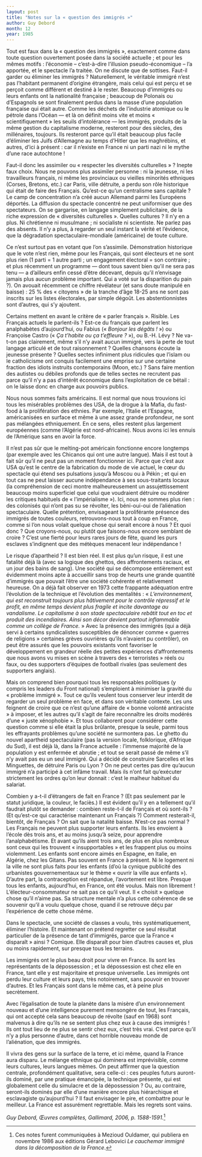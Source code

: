 ```yaml
---
layout: post
title: "Notes sur la « question des immigrés »"
author: Guy Debord
month: 12
year: 1985
---
```


Tout est faux dans la « question des immigrés », exactement comme dans toute question ouvertement posée dans la société actuelle ; et pour les mêmes motifs : l’économie – c’est-à-dire l’illusion pseudo-économique – l’a apportée, et le spectacle l’a traitée.
On ne discute que de sottises. Faut-il garder ou éliminer les immigrés ? Naturellement, le véritable immigré n’est pas l’habitant permanent d’origine étrangère, mais celui qui est perçu et se perçoit comme différent et destiné à le rester. Beaucoup d’immigrés ou leurs enfants ont la nationalité française ; beaucoup de Polonais ou d’Espagnols se sont finalement perdus dans la masse d’une population française qui était autre. Comme les déchets de l’industrie atomique ou le pétrole dans l’Océan — et là on définit moins vite et moins « scientifiquement » les seuils d’intolérance — les immigrés, produits de la même gestion du capitalisme moderne, resteront pour des siècles, des millénaires, toujours. Ils resteront parce qu’il était beaucoup plus facile d’éliminer les Juifs d’Allemagne au temps d’Hitler que les maghrébins, et autres, d’ici à présent : car il n’existe en France ni un parti nazi ni le mythe d’une race autochtone !

Faut-il donc les assimiler ou « respecter les diversités culturelles » ? Inepte faux choix. Nous ne pouvons plus assimiler personne : ni la jeunesse, ni les travailleurs français, ni même les provinciaux ou vieilles minorités ethniques (Corses, Bretons, etc.) car Paris, ville détruite, a perdu son rôle historique qui était de faire des Français. Qu’est-ce qu’un centralisme sans capitale ? Le camp de concentration n’a créé aucun Allemand parmi les Européens déportés. La diffusion du spectacle concentré ne peut uniformiser que des spectateurs. On se gargarise, en langage simplement publicitaire, de la riche expression de « diversités culturelles ». Quelles cultures ? Il n’y en a plus. Ni chrétienne ni musulmane ; ni socialiste ni scientiste. Ne parlez pas des absents. Il n’y a plus, à regarder un seul instant la vérité et l’évidence, que la dégradation spectaculaire-mondiale (américaine) de toute culture.

Ce n’est surtout pas en votant que l’on s’assimile. Démonstration historique que le vote n’est rien, même pour les Français, qui sont électeurs et ne sont plus rien (1 parti = 1 autre parti ; un engagement électoral = son contraire ; et plus récemment un programme — dont tous savent bien qu’il ne sera pas tenu — a d’ailleurs enfin cessé d’être décevant, depuis qu’il n’envisage jamais plus aucun problème important. Qui a voté sur la disparition du pain ?). On avouait récemment ce chiffre révélateur (et sans doute manipulé en baisse) : 25 % des « citoyens » de la tranche d’âge 18-25 ans ne sont pas inscrits sur les listes électorales, par simple dégoût. Les abstentionnistes sont d’autres, qui s’y ajoutent.

Certains mettent en avant le critère de « parler français ». Risible. Les Français actuels le parlent-ils ? Est-ce du français que parlent les analphabètes d’aujourd’hui, ou Fabius (« *Bonjour les dégâts !* ») ou Françoise Castro (« *Ça t’habite ou ça t’effleure ?* »), ou B.-H. Lévy ? Ne va-t-on pas clairement, même s’il n’y avait aucun immigré, vers la perte de tout langage articulé et de tout raisonnement ? Quelles chansons écoute la jeunesse présente ? Quelles sectes infiniment plus ridicules que l’islam ou le catholicisme ont conquis facilement une emprise sur une certaine fraction des idiots instruits contemporains (Moon, etc.) ? Sans faire mention des autistes ou débiles profonds que de telles sectes ne recrutent pas parce qu’il n’y a pas d’intérêt économique dans l’exploitation de ce bétail : on le laisse donc en charge aux pouvoirs publics.

Nous nous sommes faits américains. Il est normal que nous trouvions ici tous les misérables problèmes des USA, de la drogue à la Mafia, du fast-food à la prolifération des ethnies. Par exemple, l’Italie et l’Espagne, américanisées en surface et même à une assez grande profondeur, ne sont pas mélangées ethniquement. En ce sens, elles restent plus largement européennes (comme l’Algérie est nord-africaine). Nous avons ici les ennuis de l’Amérique sans en avoir la force.

Il n’est pas sûr que le melting-pot américain fonctionne encore longtemps (par exemple avec les Chicanos qui ont une autre langue). Mais il est tout à fait sûr qu’il ne peut pas un moment fonctionner ici. Parce que c’est aux USA qu’est le centre de la fabrication du mode de vie actuel, le cœur du spectacle qui étend ses pulsations jusqu’à Moscou ou à Pékin ; et qui en tout cas ne peut laisser aucune indépendance à ses sous-traitants locaux (la compréhension de ceci montre malheureusement un assujettissement beaucoup moins superficiel que celui que voudraient détruire ou modérer les critiques habituels de « l’impérialisme »). Ici, nous ne sommes plus rien : des colonisés qui n’ont pas su se révolter, les béni-oui-oui de l’aliénation spectaculaire. Quelle prétention, envisageant la proliférante présence des immigrés de toutes couleurs, retrouvons-nous tout à coup en France, comme si l’on nous volait quelque chose qui serait encore à nous ? Et quoi donc ? Que croyons-nous, ou plutôt que faisons-nous encore semblant de croire ? C’est une fierté pour leurs rares jours de fête, quand les purs esclaves s’indignent que des métèques menacent leur indépendance !

Le risque d’apartheid ? Il est bien réel. Il est plus qu’un risque, il est une fatalité déjà là (avec sa logique des ghettos, des affrontements raciaux, et un jour des bains de sang). Une société qui se décompose entièrement est évidemment moins apte à accueillir sans trop de heurts une grande quantité d’immigrés que pouvait l’être une société cohérente et relativement heureuse. On a déjà fait observer en 1973 cette frappante adéquation entre l’évolution de la technique et l’évolution des mentalités : « *L’environnement, qui est reconstruit toujours plus hâtivement pour le contrôle répressif et le profit, en même temps devient plus fragile et incite davantage au vandalisme. Le capitalisme à son stade spectaculaire rebâtit tout en toc et produit des incendiaires. Ainsi son décor devient partout inflammable comme un collège de France.* » Avec la présence des immigrés (qui a déjà servi à certains syndicalistes susceptibles de dénoncer comme « guerres de religions » certaines grèves ouvrières qu’ils n’avaient pu contrôler), on peut être assurés que les pouvoirs existants vont favoriser le développement en grandeur réelle des petites expériences d’affrontements que nous avons vu mises en scène à travers des « terroristes » réels ou faux, ou des supporters d’équipes de football rivales (pas seulement des supporters anglais).

Mais on comprend bien pourquoi tous les responsables politiques (y compris les leaders du Front national) s’emploient à minimiser la gravité du « problème immigré ». Tout ce qu’ils veulent tous conserver leur interdit de regarder un seul problème en face, et dans son véritable contexte. Les uns feignent de croire que ce n’est qu’une affaire de « bonne volonté antiraciste » à imposer, et les autres qu’il s’agit de faire reconnaître les droits modérés d’une « juste xénophobie ». Et tous collaborent pour considérer cette question comme si elle était la plus brûlante, presque la seule, parmi tous les effrayants problèmes qu’une société ne surmontera pas. Le ghetto du nouvel apartheid spectaculaire (pas la version locale, folklorique, d’Afrique du Sud), il est déjà là, dans la France actuelle : l’immense majorité de la population y est enfermée et abrutie ; et tout se serait passé de même s’il n’y avait pas eu un seul immigré. Qui a décidé de construire Sarcelles et les Minguettes, de détruire Paris ou Lyon ? On ne peut certes pas dire qu’aucun immigré n’a participé à cet infâme travail. Mais ils n’ont fait qu’exécuter strictement les ordres qu’on leur donnait : c’est le malheur habituel du salariat.

Combien y a-t-il d’étrangers de fait en France ? (Et pas seulement par le statut juridique, la couleur, le faciès.) Il est évident qu’il y en a tellement qu’il faudrait plutôt se demander : combien reste-t-il de Français et où sont-ils ? (Et qu’est-ce qui caractérise maintenant un Français ?) Comment resterait-il, bientôt, de Français ? On sait que la natalité baisse. N’est-ce pas normal ? Les Français ne peuvent plus supporter leurs enfants. Ils les envoient à l’école dès trois ans, et au moins jusqu’à seize, pour apprendre l’analphabétisme. Et avant qu’ils aient trois ans, de plus en plus nombreux sont ceux qui les trouvent « insupportables » et les frappent plus ou moins violemment. Les enfants sont encore aimés en Espagne, en Italie, en Algérie, chez les Gitans. Pas souvent en France à présent. Ni le logement ni la ville ne sont plus faits pour les enfants (d’où la cynique publicité des urbanistes gouvernementaux sur le thème « ouvrir la ville aux enfants »). D’autre part, la contraception est répandue, l’avortement est libre. Presque tous les enfants, aujourd’hui, en France, ont été voulus. Mais non librement ! L’électeur-consommateur ne sait pas ce qu’il veut. Il « choisit » quelque chose qu’il n’aime pas. Sa structure mentale n’a plus cette cohérence de se souvenir qu’il a voulu quelque chose, quand il se retrouve déçu par l’expérience de cette chose même.

Dans le spectacle, une société de classes a voulu, très systématiquement, éliminer l’histoire. Et maintenant on prétend regretter ce seul résultat particulier de la présence de tant d’immigrés, parce que la France « disparaît » ainsi ? Comique. Elle disparaît pour bien d’autres causes et, plus ou moins rapidement, sur presque tous les terrains.

Les immigrés ont le plus beau droit pour vivre en France. Ils sont les représentants de la dépossession ; et la dépossession est chez elle en France, tant elle y est majoritaire et presque universelle. Les immigrés ont perdu leur culture et leurs pays, très notoirement, sans pouvoir en trouver d’autres. Et les Français sont dans le même cas, et à peine plus secrètement.

Avec l’égalisation de toute la planète dans la misère d’un environnement nouveau et d’une intelligence purement mensongère de tout, les Français, qui ont accepté cela sans beaucoup de révolte (sauf en 1968) sont malvenus à dire qu’ils ne se sentent plus chez eux à cause des immigrés ! Ils ont tout lieu de ne plus se sentir chez eux, c’est très vrai. C’est parce qu’il n’y a plus personne d’autre, dans cet horrible nouveau monde de l’aliénation, que des immigrés.

Il vivra des gens sur la surface de la terre, et ici même, quand la France aura disparu. Le mélange ethnique qui dominera est imprévisible, comme leurs cultures, leurs langues mêmes. On peut affirmer que la question centrale, profondément qualitative, sera celle-ci : ces peuples futurs auront-ils dominé, par une pratique émancipée, la technique présente, qui est globalement celle du simulacre et de la dépossession ? Ou, au contraire, seront-ils dominés par elle d’une manière encore plus hiérarchique et esclavagiste qu’aujourd’hui ? Il faut envisager le pire, et combattre pour le meilleur. La France est assurément regrettable. Mais les regrets sont vains.

*Guy Debord, Œuvres complètes, Gallimard, 2006, p. 1588-1591.*[^anecdote_histo]

[^anecdote_histo]: Ces notes furent communiquées à Mezioud Ouldamer, qui publiera en novembre 1986 aux éditions Gérard Lebovici *Le cauchemar immigré dans la décomposition de la France*.
